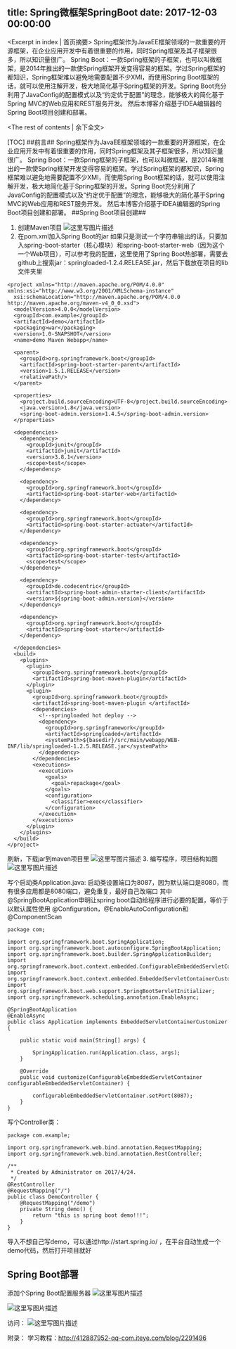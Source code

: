 title: Spring微框架SpringBoot
date: 2017-12-03 00:00:00
---
<Excerpt in index | 首页摘要> 
Spring框架作为JavaEE框架领域的一款重要的开源框架，在企业应用开发中有着很重要的作用，同时Spring框架及其子框架很多，所以知识量很广。
Spring Boot：一款Spring框架的子框架，也可以叫微框架，是2014年推出的一款使Spring框架开发变得容易的框架。学过Spring框架的都知识，Spring框架难以避免地需要配置不少XMl，而使用Spring Boot框架的话，就可以使用注解开发，极大地简化基于Spring框架的开发。Spring Boot充分利用了JavaConfig的配置模式以及“约定优于配置”的理念，能够极大的简化基于Spring MVC的Web应用和REST服务开发。
然后本博客介绍基于IDEA编辑器的Spring Boot项目创建和部署。
<!-- more -->
<The rest of contents | 余下全文>

[TOC]
##前言##
Spring框架作为JavaEE框架领域的一款重要的开源框架，在企业应用开发中有着很重要的作用，同时Spring框架及其子框架很多，所以知识量很广。
Spring Boot：一款Spring框架的子框架，也可以叫微框架，是2014年推出的一款使Spring框架开发变得容易的框架。学过Spring框架的都知识，Spring框架难以避免地需要配置不少XMl，而使用Spring Boot框架的话，就可以使用注解开发，极大地简化基于Spring框架的开发。Spring Boot充分利用了JavaConfig的配置模式以及“约定优于配置”的理念，能够极大的简化基于Spring MVC的Web应用和REST服务开发。
然后本博客介绍基于IDEA编辑器的Spring Boot项目创建和部署。
##Spring Boot项目创建##

 1. 创建Maven项目
![这里写图片描述](http://img.blog.csdn.net/20170424195247952?watermark/2/text/aHR0cDovL2Jsb2cuY3Nkbi5uZXQvdTAxNDQyNzM5MQ==/font/5a6L5L2T/fontsize/400/fill/I0JBQkFCMA==/dissolve/70/gravity/SouthEast)
 2. 在pom.xml加入Spring Boot的jar 
如果只是测试一个字符串输出的话，只要加入spring-boot-starter（核心模块）和spring-boot-starter-web（因为这个一个Web项目），可以参考我的配置，这里使用了Spring Boot热部署，需要去github上搜索jar：springloaded-1.2.4.RELEASE.jar，然后下载放在项目的lib文件夹里
```
<project xmlns="http://maven.apache.org/POM/4.0.0" xmlns:xsi="http://www.w3.org/2001/XMLSchema-instance"
  xsi:schemaLocation="http://maven.apache.org/POM/4.0.0 http://maven.apache.org/maven-v4_0_0.xsd">
  <modelVersion>4.0.0</modelVersion>
  <groupId>com.example</groupId>
  <artifactId>demo</artifactId>
  <packaging>war</packaging>
  <version>1.0-SNAPSHOT</version>
  <name>demo Maven Webapp</name>

  <parent>
    <groupId>org.springframework.boot</groupId>
    <artifactId>spring-boot-starter-parent</artifactId>
    <version>1.5.1.RELEASE</version>
    <relativePath/>
  </parent>

  <properties>
    <project.build.sourceEncoding>UTF-8</project.build.sourceEncoding>
    <java.version>1.8</java.version>
    <spring-boot-admin.version>1.4.5</spring-boot-admin.version>
  </properties>

  <dependencies>
    <dependency>
      <groupId>junit</groupId>
      <artifactId>junit</artifactId>
      <version>3.8.1</version>
      <scope>test</scope>
    </dependency>

    <dependency>
      <groupId>org.springframework.boot</groupId>
      <artifactId>spring-boot-starter-web</artifactId>
    </dependency>

    <dependency>
      <groupId>org.springframework.boot</groupId>
      <artifactId>spring-boot-starter-actuator</artifactId>
    </dependency>

    <dependency>
      <groupId>org.springframework.boot</groupId>
      <artifactId>spring-boot-starter-test</artifactId>
      <scope>test</scope>
    </dependency>

    <dependency>
      <groupId>de.codecentric</groupId>
      <artifactId>spring-boot-admin-starter-client</artifactId>
      <version>${spring-boot-admin.version}</version>
    </dependency>

    <dependency>
      <groupId>org.springframework.boot</groupId>
      <artifactId>spring-boot-starter</artifactId>
    </dependency>

  </dependencies>
  <build>
    <plugins>
      <plugin>
        <groupId>org.springframework.boot</groupId>
        <artifactId>spring-boot-maven-plugin</artifactId>
      </plugin>
      <plugin>
        <groupId>org.springframework.boot</groupId>
        <artifactId>spring-boot-maven-plugin </artifactId>
        <dependencies>
          <!--springloaded hot deploy -->
          <dependency>
            <groupId>org.springframework</groupId>
            <artifactId>springloaded</artifactId>
            <systemPath>${basedir}/src/main/webapp/WEB-INF/lib/springloaded-1.2.5.RELEASE.jar</systemPath>
          </dependency>
        </dependencies>
        <executions>
          <execution>
            <goals>
              <goal>repackage</goal>
            </goals>
            <configuration>
              <classifier>exec</classifier>
            </configuration>
          </execution>
        </executions>
      </plugin>
    </plugins>
  </build>
</project>

```
刷新，下载jar到maven项目里
![这里写图片描述](http://img.blog.csdn.net/20170424200716783?watermark/2/text/aHR0cDovL2Jsb2cuY3Nkbi5uZXQvdTAxNDQyNzM5MQ==/font/5a6L5L2T/fontsize/400/fill/I0JBQkFCMA==/dissolve/70/gravity/SouthEast)
 3. 
 编写程序，项目结构如图
 ![这里写图片描述](http://img.blog.csdn.net/20170424195815592?watermark/2/text/aHR0cDovL2Jsb2cuY3Nkbi5uZXQvdTAxNDQyNzM5MQ==/font/5a6L5L2T/fontsize/400/fill/I0JBQkFCMA==/dissolve/70/gravity/SouthEast)

写个启动类Application.java:
启动类设置端口为8087，因为默认端口是8080，而有很多应用都是8080端口，避免重复，最好自己改端口
其中@SpringBootApplication申明让spring boot自动给程序进行必要的配置，等价于以默认属性使用
@Configuration，@EnableAutoConfiguration和@ComponentScan
```
package com;

import org.springframework.boot.SpringApplication;
import org.springframework.boot.autoconfigure.SpringBootApplication;
import org.springframework.boot.builder.SpringApplicationBuilder;
import org.springframework.boot.context.embedded.ConfigurableEmbeddedServletContainer;
import org.springframework.boot.context.embedded.EmbeddedServletContainerCustomizer;
import org.springframework.boot.web.support.SpringBootServletInitializer;
import org.springframework.scheduling.annotation.EnableAsync;

@SpringBootApplication
@EnableAsync
public class Application implements EmbeddedServletContainerCustomizer {

	public static void main(String[] args) {

		SpringApplication.run(Application.class, args);
	}

	@Override
	public void customize(ConfigurableEmbeddedServletContainer configurableEmbeddedServletContainer) {

		configurableEmbeddedServletContainer.setPort(8087);
	}
}

```
写个Controller类：

```
package com.example;

import org.springframework.web.bind.annotation.RequestMapping;
import org.springframework.web.bind.annotation.RestController;

/**
 * Created by Administrator on 2017/4/24.
 */
@RestController
@RequestMapping("/")
public class DemoController {
    @RequestMapping("/demo")
    private String demo() {
        return "this is spring boot demo!!!";
    }
}
```
导入不想自己写demo，可以通过http://start.spring.io/ ，在平台自动生成一个demo代码，然后打开项目就好
## Spring Boot部署 ##
 添加个Spring Boot配置服务器
![这里写图片描述](http://img.blog.csdn.net/20170424200305485?watermark/2/text/aHR0cDovL2Jsb2cuY3Nkbi5uZXQvdTAxNDQyNzM5MQ==/font/5a6L5L2T/fontsize/400/fill/I0JBQkFCMA==/dissolve/70/gravity/SouthEast)
 
 ![这里写图片描述](http://img.blog.csdn.net/20170424200930926?watermark/2/text/aHR0cDovL2Jsb2cuY3Nkbi5uZXQvdTAxNDQyNzM5MQ==/font/5a6L5L2T/fontsize/400/fill/I0JBQkFCMA==/dissolve/70/gravity/SouthEast)
 
 访问：
![这里写图片描述](http://img.blog.csdn.net/20170424201119146?watermark/2/text/aHR0cDovL2Jsb2cuY3Nkbi5uZXQvdTAxNDQyNzM5MQ==/font/5a6L5L2T/fontsize/400/fill/I0JBQkFCMA==/dissolve/70/gravity/SouthEast)

附录：
学习教程：http://412887952-qq-com.iteye.com/blog/2291496


 




